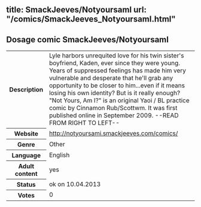 title: SmackJeeves/NotyoursamI
url: "/comics/SmackJeeves_NotyoursamI.html"
---
Dosage comic SmackJeeves/NotyoursamI
-----------------------------------------

<table class="comicinfo">
<tr>
<th>Description</th><td>Lyle harbors unrequited love for his twin sister's boyfriend, Kaden, ever since they were young. Years of suppressed feelings has made him very vulnerable and desperate that he'll grab any opportunity to be closer to him...even if it means losing his own identity? But is it really enough? &quot;Not Yours, Am I?&quot; is an original Yaoi / BL practice comic by Cinnamon Rub/Scottwm. It was first published online in September 2009. --READ FROM RIGHT TO LEFT--</td>
</tr>
<tr>
<th>Website</th><td><a href="http://notyoursami.smackjeeves.com/comics/">http://notyoursami.smackjeeves.com/comics/</a></td>
</tr>
<tr>
<th>Genre</th><td>Other</td>
</tr>
<tr>
<th>Language</th><td>English</td>
</tr>
<tr>
<th>Adult content</th><td>yes</td>
</tr>
<tr>
<th>Status</th><td>ok on 10.04.2013</td>
</tr>
<tr>
<th>Votes</th><td>0</div></td>
</tr>
</table>
